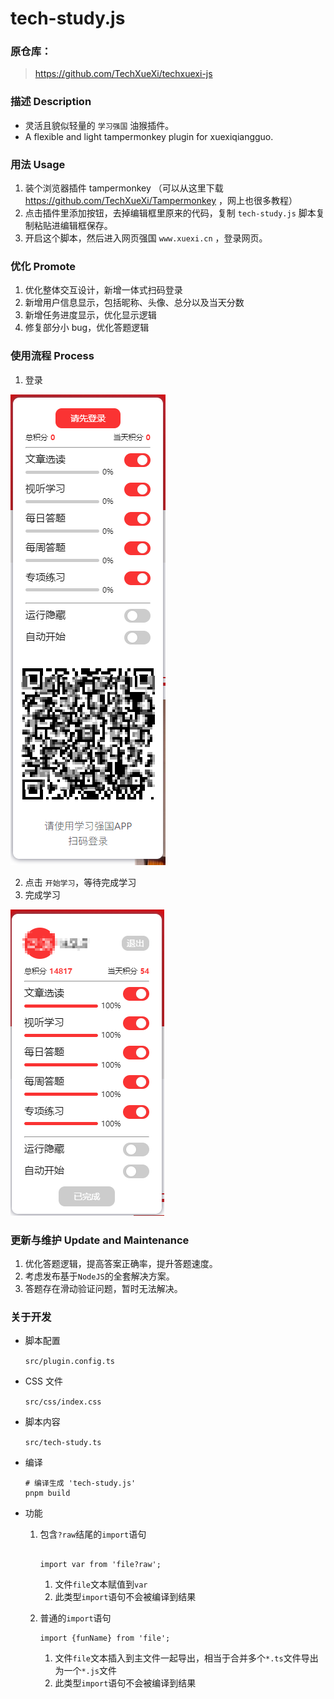 # tech-study.js

### 原仓库：

> https://github.com/TechXueXi/techxuexi-js

### 描述 Description

- 灵活且貌似轻量的 `学习强国` 油猴插件。
- A flexible and light tampermonkey plugin for xuexiqiangguo.

### 用法 Usage

1. 装个浏览器插件 tampermonkey （可以从这里下载 https://github.com/TechXueXi/Tampermonkey ，网上也很多教程）
2. 点击插件里添加按钮，去掉编辑框里原来的代码，复制 `tech-study.js` 脚本复制粘贴进编辑框保存。
3. 开启这个脚本，然后进入网页强国 `www.xuexi.cn` ，登录网页。

### 优化 Promote

1. 优化整体交互设计，新增一体式扫码登录
2. 新增用户信息显示，包括昵称、头像、总分以及当天分数
3. 新增任务进度显示，优化显示逻辑
4. 修复部分小 bug，优化答题逻辑

### 使用流程 Process

1. 登录

![登录](./login.png)

2. 点击 `开始学习`，等待完成学习
3. 完成学习

![完成学习](./done.png)

### 更新与维护 Update and Maintenance

1. 优化答题逻辑，提高答案正确率，提升答题速度。
2. 考虑发布基于`NodeJS`的全套解决方案。
3. 答题存在滑动验证问题，暂时无法解决。

### 关于开发

- 脚本配置

  `src/plugin.config.ts`

- CSS 文件

  `src/css/index.css`

- 脚本内容

  `src/tech-study.ts`

- 编译

  ```
  # 编译生成 'tech-study.js'
  pnpm build
  ```

- 功能

  1. 包含`?raw`结尾的`import`语句

     ```

     import var from 'file?raw';
     ```

     1. 文件`file`文本赋值到`var`
     2. 此类型`import`语句不会被编译到结果

  2. 普通的`import`语句

     ```
     import {funName} from 'file';
     ```

     1. 文件`file`文本插入到主文件一起导出，相当于合并多个`*.ts`文件导出为一个`*.js`文件
     2. 此类型`import`语句不会被编译到结果
